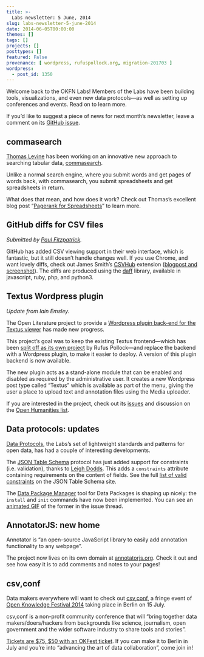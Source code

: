 ```yaml
---
title: >-
  Labs newsletter: 5 June, 2014
slug: labs-newsletter-5-june-2014
date: 2014-06-05T00:00:00
themes: []
tags: []
projects: []
posttypes: []
featured: False
provenance: [ wordpress, rufuspollock.org, migration-201703 ]
wordpress:
  - post_id: 1350
---
```


<p>Welcome back to the OKFN Labs! Members of the Labs have been building tools, visualizations, and even new data protocols—as well as setting up conferences and events. Read on to learn more.</p>

<p>If you’d like to suggest a piece of news for next month’s newsletter, leave a comment on its <a href="https://github.com/okfn/okfn.github.com/issues/215">GitHub issue</a>.</p>

<h2 id="commasearch">commasearch</h2>

<p><a href="http://okfnlabs.org/members/tlevine/">Thomas Levine</a> has been working on an innovative new approach to searching tabular data, <a href="https://github.com/tlevine/commasearch">commasearch</a>.</p>

<p>Unlike a normal search engine, where you submit words and get pages of words back, with commasearch, you submit spreadsheets and get spreadsheets in return.</p>

<p>What does that mean, and how does it work? Check out Thomas’s excellent blog post “<a href="http://dada.pink/dada/pagerank-for-spreadsheets/">Pagerank for Spreadsheets</a>” to learn more.</p>

<h2 id="github-diffs-for-csv-files">GitHub diffs for CSV files</h2>

<p><em>Submitted by <a href="http://okfnlabs.org/members/paulfitz/">Paul Fitzpatrick</a>.</em></p>

<p>GitHub has added CSV viewing support in their web interface, which is fantastic, but it still doesn’t handle changes well. If you use Chrome, and want lovely diffs, check out James Smith’s <a href="https://github.com/theodi/csvhub">CSVHub</a> extension (<a href="http://theodi.org/blog/csvhub-github-diffs-for-csv-files">blogpost and screenshot</a>). The diffs are produced using the <a href="http://paulfitz.github.io/daff/">daff</a> library, available in javascript, ruby, php, and python3.</p>

<h2 id="textus-wordpress-plugin">Textus Wordpress plugin</h2>

<p><em>Update from Iain Emsley.</em></p>

<p>The Open Literature project to provide a <a href="https://github.com/okfn/textus-wordpress">Wordpress plugin back-end for the Textus viewer</a> has made new progress.</p>

<p>This project’s goal was to keep the existing Textus frontend—which has been <a href="https://github.com/okfn/textus-viewer">split off as its own project</a> by Rufus Pollock—and replace the backend with a Wordpress plugin, to make it easier to deploy. A version of this plugin backend is now available.</p>

<p>The new plugin acts as a stand-alone module that can be enabled and disabled as required by the administrative user. It creates a new Wordpress post type called “Textus” which is available as part of the menu, giving the user a place to upload text and annotation files using the Media uploader.</p>

<p>If you are interested in the project, check out its <a href="https://github.com/okfn/textus-wordpress/issues">issues</a> and discussion on the <a href="https://lists.okfn.org/mailman/listinfo/open-humanities">Open Humanities list</a>.</p>

<h2 id="data-protocols-updates">Data protocols: updates</h2>

<p><a href="http://dataprotocols.org/">Data Protocols</a>, the Labs’s set of lightweight standards and patterns for open data, has had a couple of interesting developments.</p>

<p>The <a href="http://dataprotocols.org/json-table-schema/">JSON Table Schema</a> protocol has just added support for constraints (i.e. validation), thanks to <a href="http://www.ldodds.com/">Leigh Dodds</a>. This adds a <code>constraints</code> attribute containing requirements on the content of fields. See the full <a href="http://dataprotocols.org/json-table-schema/#field-constraints">list of valid constraints</a> on the JSON Table Schema site.</p>

<p>The <a href="https://github.com/okfn/dpm/">Data Package Manager</a> tool for Data Packages is shaping up nicely: the <code>install</code> and <code>init</code> commands have now been implemented. You can see an <a href="https://github.com/okfn/dpm/issues/3#issuecomment-43440812">animated GIF</a> of the former in the issue thread.</p>

<h2 id="annotatorjs-new-home">AnnotatorJS: new home</h2>

<p>Annotator is “an open-source JavaScript library to easily add annotation functionality to any webpage”.</p>

<p>The project now lives on its own domain at <a href="http://annotatorjs.org/">annotatorjs.org</a>. Check it out and see how easy it is to add comments and notes to your pages!</p>

<h2 id="csvconf">csv,conf</h2>

<p>Data makers everywhere will want to check out <a href="http://csvconf.com/">csv,conf</a>, a fringe event of <a href="http://2014.okfestival.org/">Open Knowledge Festival 2014</a> taking place in Berlin on 15 July.</p>

<p>csv,conf is a non-profit community conference that will “bring together data makers/doers/hackers from backgrounds like science, journalism, open government and the wider software industry to share tools and stories”.</p>

<p><a href="http://register.csvconf.com/">Tickets are $75, $50 with an OKFest ticket</a>. If you can make it to Berlin in July and you’re into “advancing the art of data collaboration”, come join in!</p>


